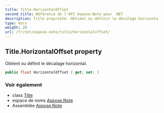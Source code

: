 ```yaml
---
title: Title.HorizontalOffset
second_title: Référence de l'API Aspose.Note pour .NET
description: Title propriété. Obtient ou définit le décalage horizontal.
type: docs
weight: 20
url: /fr/net/aspose.note/title/horizontaloffset/
---
```

## Title.HorizontalOffset property

Obtient ou définit le décalage horizontal.

```csharp
public float HorizontalOffset { get; set; }
```

### Voir également

* class [Title](../)
* espace de noms [Aspose.Note](../../title/)
* Assemblée [Aspose.Note](../../../)


